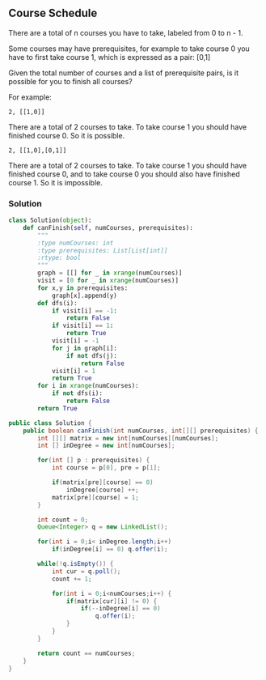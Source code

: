 ## Course Schedule

There are a total of n courses you have to take, labeled from 0 to n - 1.

Some courses may have prerequisites, for example to take course 0 you have to first take course 1, which is expressed as a pair: [0,1]

Given the total number of courses and a list of prerequisite pairs, is it possible for you to finish all courses?

For example:

`2, [[1,0]]`

There are a total of 2 courses to take. To take course 1 you should have finished course 0. So it is possible.

`2, [[1,0],[0,1]]`

There are a total of 2 courses to take. To take course 1 you should have finished course 0, and to take course 0 you should also have finished course 1. So it is impossible.
### Solution

```python
class Solution(object):
    def canFinish(self, numCourses, prerequisites):
        """
        :type numCourses: int
        :type prerequisites: List[List[int]]
        :rtype: bool
        """
        graph = [[] for _ in xrange(numCourses)]
        visit = [0 for _ in xrange(numCourses)]
        for x,y in prerequisites:
            graph[x].append(y)
        def dfs(i):
            if visit[i] == -1:
                return False
            if visit[i] == 1:
                return True
            visit[i] = -1
            for j in graph[i]:
                if not dfs(j):
                    return False
            visit[i] = 1
            return True
        for i in xrange(numCourses):
            if not dfs(i):
                return False
        return True
```

```java
public class Solution {
    public boolean canFinish(int numCourses, int[][] prerequisites) {
        int [][] matrix = new int[numCourses][numCourses];
        int [] inDegree = new int[numCourses];

        for(int [] p : prerequisites) {
            int course = p[0], pre = p[1];

            if(matrix[pre][course] == 0)
                inDegree[course] ++;
            matrix[pre][course] = 1;
        }

        int count = 0;
        Queue<Integer> q = new LinkedList();

        for(int i = 0;i< inDegree.length;i++)
            if(inDegree[i] == 0) q.offer(i);

        while(!q.isEmpty()) {
            int cur = q.poll();
            count += 1;

            for(int i = 0;i<numCourses;i++) {
                if(matrix[cur][i] != 0) {
                    if(--inDegree[i] == 0)
                        q.offer(i);
                }
            }
        }

        return count == numCourses;
    }
}
```
